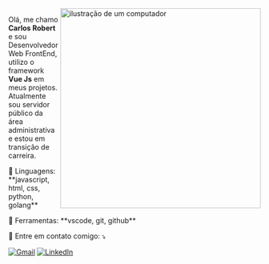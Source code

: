 <img src="https://raw.githubusercontent.com/MicaelliMedeiros/micaellimedeiros/master/image/computer-illustration.png" alt="ilustração de um computador" min-width="400px" max-width="400px" width="400px" align="right">

<p align="left"> 
  Olá, me chamo <strong>Carlos Robert</strong> e sou Desenvolvedor Web FrontEnd, utilizo o framework <strong>Vue Js</strong> em meus projetos.<br>
  Atualmente sou servidor público da área administrativa e estou em transição de carreira.
</p>

<p align="left">
  🦄 Linguagens: **javascript, html, css, python, golang**
</p>

<p align="left">
  💼 Ferramentas: **vscode, git, github**
</p>

<p align="left">
  💌 Entre em contato comigo: ⤵️
</p>

<p align="left">
  <a href="mailto:crobertdmelo@gmail.com" target="_blank" title="Contato Gmail">
  <img src="https://img.shields.io/badge/-Gmail-FF0000?style=flat-square&labelColor=FF0000&logo=gmail&logoColor=white&link=crobertdmelo@gmail.com" alt="Gmail"/></a>
  <a href="https://www.linkedin.com/in/roberttmello" target="_blank" title="Contato LinkedIn">
  <img src="https://img.shields.io/badge/-Linkedin-0e76a8?style=flat-square&logo=Linkedin&logoColor=white&link=https://www.linkedin.com/in/roberttmello/" alt="LinkedIn"/></a>
</p>

